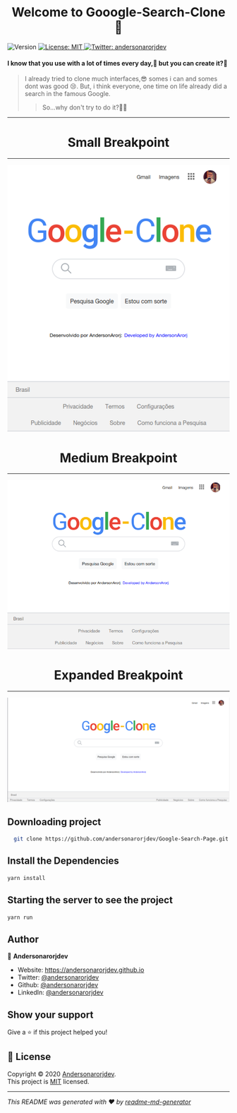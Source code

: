<h1 align="center">Welcome to Gooogle-Search-Clone 👋</h1>
<p>
  <img alt="Version" src="https://img.shields.io/badge/version-0.1.0-blue.svg?cacheSeconds=2592000" />
  <a href="LICENSE" target="_blank">
    <img alt="License: MIT" src="https://img.shields.io/badge/License-MIT-yellow.svg" />
  </a>
  <a href="https://twitter.com/andersonarorjdev" target="_blank">
    <img alt="Twitter: andersonarorjdev" src="https://img.shields.io/twitter/follow/andersonarrjdev.svg?style=social" />
  </a>
</p>


<h4>I know that you use with a lot of times every day,🌝 but you can create it?🤔</h4>

> I already tried to clone much interfaces,😎 somes i can and somes dont was good 😢. But, i think everyone, one time on life already did a search in the famous Google.
> 
>> So...why don't try to do it?🤔🚀

***


 <h1 align="center">Small Breakpoint</h1>

 ***
<p align="center">
  <img  src="./src/Images/prints/small.png"  />
</p>

 <h1 align="center">Medium Breakpoint</h1>

 ***
<p align="center">
  <img  src="./src/Images/prints/middle.png"  />
</p>

  <h1 align="center">Expanded Breakpoint</h1>

 ***
<p align="center">
  <img  src="./src/Images/prints/great.png"  />
</p>

## Downloading project
```sh
  git clone https://github.com/andersonarorjdev/Google-Search-Page.git
```


## Install the Dependencies

```sh
yarn install
```

## Starting the server to see the project

```sh
yarn run 
``` 

## Author

👤 **Andersonarorjdev**

* Website: https://andersonarorjdev.github.io
* Twitter: [@andersonarorjdev](https://twitter.com/andersonarorjdev)
* Github: [@andersonarorjdev](https://github.com/andersonarorjdev)
* LinkedIn: [@andersonarorjdev](https://linkedin.com/in/andersonarorjdev)

## Show your support

Give a ⭐️ if this project helped you!

## 📝 License

Copyright © 2020 [Andersonarorjdev](https://github.com/andersonarorjdev).<br />
This project is [MIT](LICENSE) licensed.

***
_This README was generated with ❤️ by [readme-md-generator](https://github.com/kefranabg/readme-md-generator)_